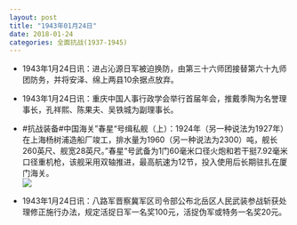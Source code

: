 ```yaml
---
layout: post
title: "1943年01月24日"
date: 2018-01-24
categories: 全面抗战(1937-1945)
---
```


<meta name="referrer" content="no-referrer" />

- 1943年1月24日讯：进占沁源日军被迫换防，由第三十六师团接替第六十九师团防务，并将安泽、绵上两县10余据点放弃。 

- 1943年1月24日讯：重庆中国人事行政学会举行首届年会，推戴季陶为名誉理事长，孔祥熙、陈果夫、吴铁城为副理事长。 

- #抗战装备#中国海关”春星“号缉私舰（上）：1924年（另一种说法为1927年）在上海杨树浦造船厂竣工，排水量为1960（另一种说法为2300）吨，舰长260英尺、舰宽28英尺。”春星“号武备为1门60毫米口径火炮和若干挺7.92毫米口径重机枪，该舰采用双轴推进，最高航速为12节，投入使用后长期驻扎在厦门海关。 <br/><img src="https://wx3.sinaimg.cn/large/aca367d8ly1fnrgu4dmj1j20b407ljsg.jpg" />

- 1943年1月24日讯：八路军晋察冀军区司令部公布北岳区人民武装参战斩获处理修正施行办法，规定活捉日军一名奖100元，活捉伪军或特务一名奖20元。 

